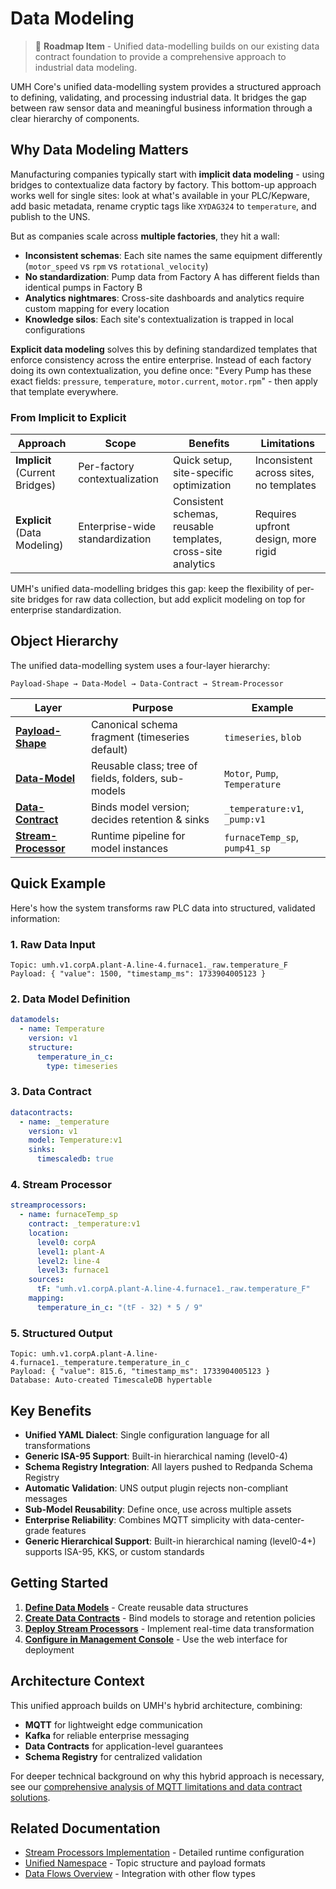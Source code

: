 # Data Modeling

> 🚧 **Roadmap Item** - Unified data-modelling builds on our existing data contract foundation to provide a comprehensive approach to industrial data modeling.

UMH Core's unified data-modelling system provides a structured approach to defining, validating, and processing industrial data. It bridges the gap between raw sensor data and meaningful business information through a clear hierarchy of components.

## Why Data Modeling Matters

Manufacturing companies typically start with **implicit data modeling** - using bridges to contextualize data factory by factory. This bottom-up approach works well for single sites: look at what's available in your PLC/Kepware, add basic metadata, rename cryptic tags like `XYDAG324` to `temperature`, and publish to the UNS.

But as companies scale across **multiple factories**, they hit a wall:

- **Inconsistent schemas**: Each site names the same equipment differently (`motor_speed` vs `rpm` vs `rotational_velocity`)
- **No standardization**: Pump data from Factory A has different fields than identical pumps in Factory B
- **Analytics nightmares**: Cross-site dashboards and analytics require custom mapping for every location
- **Knowledge silos**: Each site's contextualization is trapped in local configurations

**Explicit data modeling** solves this by defining standardized templates that enforce consistency across the entire enterprise. Instead of each factory doing its own contextualization, you define once: "Every Pump has these exact fields: `pressure`, `temperature`, `motor.current`, `motor.rpm`" - then apply that template everywhere.

### From Implicit to Explicit

| Approach | Scope | Benefits | Limitations |
|----------|--------|----------|-------------|
| **Implicit** (Current Bridges) | Per-factory contextualization | Quick setup, site-specific optimization | Inconsistent across sites, no templates |
| **Explicit** (Data Modeling) | Enterprise-wide standardization | Consistent schemas, reusable templates, cross-site analytics | Requires upfront design, more rigid |

UMH's unified data-modelling bridges this gap: keep the flexibility of per-site bridges for raw data collection, but add explicit modeling on top for enterprise standardization.

## Object Hierarchy

The unified data-modelling system uses a four-layer hierarchy:

```
Payload-Shape → Data-Model → Data-Contract → Stream-Processor
```

| Layer | Purpose | Example |
|-------|---------|---------|
| **[Payload-Shape](data-models.md#payload-shapes)** | Canonical schema fragment (timeseries default) | `timeseries`, `blob` |
| **[Data-Model](data-models.md)** | Reusable class; tree of fields, folders, sub-models | `Motor`, `Pump`, `Temperature` |
| **[Data-Contract](data-contracts.md)** | Binds model version; decides retention & sinks | `_temperature:v1`, `_pump:v1` |
| **[Stream-Processor](stream-processors.md)** | Runtime pipeline for model instances | `furnaceTemp_sp`, `pump41_sp` |

## Quick Example

Here's how the system transforms raw PLC data into structured, validated information:

### 1. Raw Data Input
```
Topic: umh.v1.corpA.plant-A.line-4.furnace1._raw.temperature_F
Payload: { "value": 1500, "timestamp_ms": 1733904005123 }
```

### 2. Data Model Definition
```yaml
datamodels:
  - name: Temperature
    version: v1
    structure:
      temperature_in_c:
        type: timeseries
```

### 3. Data Contract
```yaml
datacontracts:
  - name: _temperature
    version: v1
    model: Temperature:v1
    sinks:
      timescaledb: true
```

### 4. Stream Processor
```yaml
streamprocessors:
  - name: furnaceTemp_sp
    contract: _temperature:v1
    location:
      level0: corpA
      level1: plant-A
      level2: line-4
      level3: furnace1
    sources:
      tF: "umh.v1.corpA.plant-A.line-4.furnace1._raw.temperature_F"
    mapping:
      temperature_in_c: "(tF - 32) * 5 / 9"
```

### 5. Structured Output
```
Topic: umh.v1.corpA.plant-A.line-4.furnace1._temperature.temperature_in_c
Payload: { "value": 815.6, "timestamp_ms": 1733904005123 }
Database: Auto-created TimescaleDB hypertable
```

## Key Benefits

- **Unified YAML Dialect**: Single configuration language for all transformations
- **Generic ISA-95 Support**: Built-in hierarchical naming (level0-4)
- **Schema Registry Integration**: All layers pushed to Redpanda Schema Registry
- **Automatic Validation**: UNS output plugin rejects non-compliant messages
- **Sub-Model Reusability**: Define once, use across multiple assets
- **Enterprise Reliability**: Combines MQTT simplicity with data-center-grade features
- **Generic Hierarchical Support**: Built-in hierarchical naming (level0-4+) supports ISA-95, KKS, or custom standards

## Getting Started

1. **[Define Data Models](data-models.md)** - Create reusable data structures
2. **[Create Data Contracts](data-contracts.md)** - Bind models to storage and retention policies  
3. **[Deploy Stream Processors](stream-processors.md)** - Implement real-time data transformation
4. **[Configure in Management Console](../data-flows/stream-processor-upcoming.md#management-console)** - Use the web interface for deployment

## Architecture Context

This unified approach builds on UMH's hybrid architecture, combining:

- **MQTT** for lightweight edge communication
- **Kafka** for reliable enterprise messaging  
- **Data Contracts** for application-level guarantees
- **Schema Registry** for centralized validation

For deeper technical background on why this hybrid approach is necessary, see our [comprehensive analysis of MQTT limitations and data contract solutions](https://learn.umh.app/blog/what-is-mqtt-why-most-mqtt-explanations-suck-and-our-attempt-to-fix-them/).

## Related Documentation

- [Stream Processors Implementation](../data-flows/stream-processor-upcoming.md) - Detailed runtime configuration
- [Unified Namespace](../unified-namespace/README.md) - Topic structure and payload formats
- [Data Flows Overview](../data-flows/README.md) - Integration with other flow types 